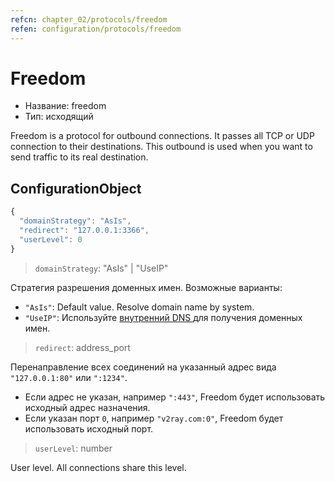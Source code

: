 ```yaml
---
refcn: chapter_02/protocols/freedom
refen: configuration/protocols/freedom
---
```

# Freedom

* Название: freedom
* Тип: исходящий

Freedom is a protocol for outbound connections. It passes all TCP or UDP connection to their destinations. This outbound is used when you want to send traffic to its real destination.

## ConfigurationObject

```javascript
{
  "domainStrategy": "AsIs",
  "redirect": "127.0.0.1:3366",
  "userLevel": 0
}
```

> `domainStrategy`: "AsIs" | "UseIP"

Стратегия разрешения доменных имен. Возможные варианты:

* `"AsIs"`: Default value. Resolve domain name by system.
* ` "UseIP" `: Используйте [ внутренний DNS ](../dns.md) для получения доменных имен.

> `redirect`: address_port

Перенаправление всех соединений на указанный адрес вида `"127.0.0.1:80"` или `":1234"`.

* Если адрес не указан, например `":443"`, Freedom будет использовать исходный адрес назначения.
* Если указан порт `0`, например `"v2ray.com:0"`, Freedom будет использовать исходный порт.

> `userLevel`: number

User level. All connections share this level.